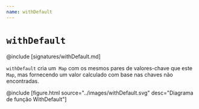 ```yaml
---
name: withDefault
---
```


# `withDefault`

@include [signatures/withDefault.md]

`withDefault` cria um` Map` com os mesmos pares de valores-chave que este `Map`, mas fornecendo um valor calculado com base nas chaves não encontradas.

@include [figure.html source="../images/withDefault.svg" desc="Diagrama de função WithDefault"]
